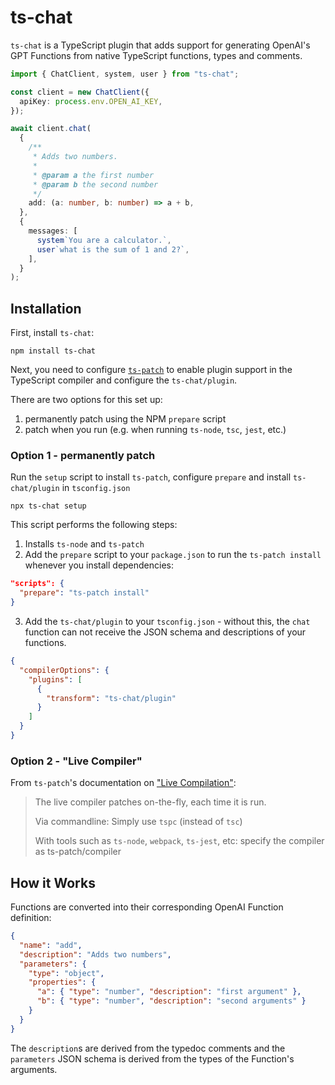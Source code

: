 # ts-chat

`ts-chat` is a TypeScript plugin that adds support for generating OpenAI's GPT Functions from native TypeScript functions, types and comments.

```ts
import { ChatClient, system, user } from "ts-chat";

const client = new ChatClient({
  apiKey: process.env.OPEN_AI_KEY,
});

await client.chat(
  {
    /**
     * Adds two numbers.
     *
     * @param a the first number
     * @param b the second number
     */
    add: (a: number, b: number) => a + b,
  },
  {
    messages: [
      system`You are a calculator.`,
      user`what is the sum of 1 and 2?`,
    ],
  }
);
```

## Installation

First, install `ts-chat`:

```
npm install ts-chat
```

Next, you need to configure [`ts-patch`](https://github.com/nonara/ts-patch) to enable plugin support in the TypeScript compiler and configure the `ts-chat/plugin`.

There are two options for this set up:

1. permanently patch using the NPM `prepare` script
2. patch when you run (e.g. when running `ts-node`, `tsc`, `jest`, etc.)

### Option 1 - permanently patch

Run the `setup` script to install `ts-patch`, configure `prepare` and install `ts-chat/plugin` in `tsconfig.json`

```
npx ts-chat setup
```

This script performs the following steps:

1. Installs `ts-node` and `ts-patch`
2. Add the `prepare` script to your `package.json` to run the `ts-patch install` whenever you install dependencies:

```json
"scripts": {
  "prepare": "ts-patch install"
}
```

3. Add the `ts-chat/plugin` to your `tsconfig.json` - without this, the `chat` function can not receive the JSON schema and descriptions of your functions.

```json
{
  "compilerOptions": {
    "plugins": [
      {
        "transform": "ts-chat/plugin"
      }
    ]
  }
}
```

### Option 2 - "Live Compiler"

From `ts-patch`'s documentation on ["Live Compilation"](https://github.com/nonara/ts-patch#method-1-live-compiler):

> The live compiler patches on-the-fly, each time it is run.
>
> Via commandline: Simply use `tspc` (instead of `tsc`)
>
> With tools such as `ts-node`, `webpack`, `ts-jest`, etc: specify the compiler as ts-patch/compiler

## How it Works

Functions are converted into their corresponding OpenAI Function definition:

```json
{
  "name": "add",
  "description": "Adds two numbers",
  "parameters": {
    "type": "object",
    "properties": {
      "a": { "type": "number", "description": "first argument" },
      "b": { "type": "number", "description": "second arguments" }
    }
  }
}
```

The `description`s are derived from the typedoc comments and the `parameters` JSON schema is derived from the types of the Function's arguments.
